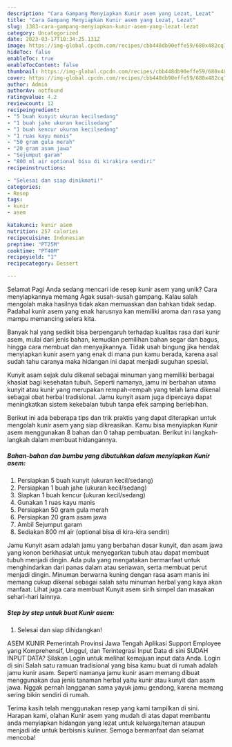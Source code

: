 ```yaml
---
description: "Cara Gampang Menyiapkan Kunir asem yang Lezat, Lezat"
title: "Cara Gampang Menyiapkan Kunir asem yang Lezat, Lezat"
slug: 1383-cara-gampang-menyiapkan-kunir-asem-yang-lezat-lezat
category: Uncategorized
date: 2023-03-17T10:34:25.131Z
image: https://img-global.cpcdn.com/recipes/cbb448db90effe59/680x482cq70/kunir-asem-foto-resep-utama.jpg
hideToc: false
enableToc: true
enableTocContent: false
thumbnail: https://img-global.cpcdn.com/recipes/cbb448db90effe59/680x482cq70/kunir-asem-foto-resep-utama.jpg
cover: https://img-global.cpcdn.com/recipes/cbb448db90effe59/680x482cq70/kunir-asem-foto-resep-utama.jpg
author: Admin
authorAv: notfound
ratingvalue: 4.2
reviewcount: 12
recipeingredient:
- "5 buah kunyit ukuran kecilsedang"
- "1 buah jahe ukuran kecilsedang"
- "1 buah kencur ukuran kecilsedang"
- "1 ruas kayu manis"
- "50 gram gula merah"
- "20 gram asam jawa"
- "Sejumput garam"
- "800 ml air optional bisa di kirakira sendiri"
recipeinstructions:

- "Selesai dan siap dinikmati!"
categories:
- Resep
tags:
- kunir
- asem

katakunci: kunir asem 
nutrition: 257 calories
recipecuisine: Indonesian
preptime: "PT25M"
cooktime: "PT40M"
recipeyield: "1"
recipecategory: Dessert

---
```



Selamat Pagi Anda sedang mencari ide resep kunir asem yang unik? Cara menyiapkannya memang Agak susah-susah gampang. Kalau salah mengolah maka hasilnya tidak akan memuaskan dan bahkan tidak sedap. Padahal kunir asem yang enak harusnya kan memiliki aroma dan rasa yang mampu memancing selera kita.


Banyak hal yang sedikit bisa berpengaruh terhadap kualitas rasa dari kunir asem, mulai dari jenis bahan, kemudian pemilihan bahan segar dan bagus, hingga cara membuat dan menyajikannya. Tidak usah bingung jika hendak menyiapkan kunir asem yang enak di mana pun kamu berada, karena asal sudah tahu caranya maka hidangan ini dapat menjadi suguhan spesial.

Kunyit asam sejak dulu dikenal sebagai minuman yang memiliki berbagai khasiat bagi kesehatan tubuh. Seperti namanya, jamu ini berbahan utama kunyit atau kunir yang merupakan rempah-rempah yang telah lama dikenal sebagai obat herbal tradisional. Jamu kunyit asam juga dipercaya dapat meningkatkan sistem kekebalan tubuh tanpa efek samping berlebihan.


Berikut ini ada beberapa tips dan trik praktis yang dapat diterapkan untuk mengolah kunir asem yang siap dikreasikan. Kamu bisa menyiapkan Kunir asem menggunakan 8 bahan dan 0 tahap pembuatan. Berikut ini langkah-langkah dalam membuat hidangannya.

<!--inarticleads1-->

##### Bahan-bahan dan bumbu yang dibutuhkan dalam menyiapkan Kunir asem:

1. Persiapkan 5 buah kunyit (ukuran kecil/sedang)
1. Persiapkan 1 buah jahe (ukuran kecil/sedang)
1. Siapkan 1 buah kencur (ukuran kecil/sedang)
1. Gunakan 1 ruas kayu manis
1. Persiapkan 50 gram gula merah
1. Persiapkan 20 gram asam jawa
1. Ambil Sejumput garam
1. Sediakan 800 ml air (optional bisa di kira-kira sendiri)


Jamu Kunyit asam adalah jamu yang berbahan dasar kunyit, dan asam jawa yang konon berkhasiat untuk menyegarkan tubuh atau dapat membuat tubuh menjadi dingin. Ada pula yang mengatakan bermanfaat untuk menghindarkan dari panas dalam atau seriawan, serta membuat perut menjadi dingin. Minuman berwarna kuning dengan rasa asam manis ini memang cukup dikenal sebagai salah satu minuman herbal yang kaya akan manfaat. Lihat juga cara membuat Kunyit asem sirih simpel dan masakan sehari-hari lainnya. 

<!--inarticleads2-->

##### Step by step untuk buat Kunir asem:


1. Selesai dan siap dihidangkan!

ASEM KUNIR Pemerintah Provinsi Jawa Tengah Aplikasi Support Employee yang Komprehensif, Unggul, dan Terintegrasi Input Data di sini SUDAH INPUT DATA? Silakan Login untuk melihat kemajuan input data Anda. Login di sini Salah satu ramuan tradisional yang bisa kamu buat di rumah adalah jamu kunir asam. Seperti namanya jamu kunir asam memang dibuat menggunakan dua jenis tanaman herbal yaitu kunir atau kunyit dan asam jawa. Nggak pernah langganan sama yayuk jamu gendong, karena memang sering bikin sendiri di rumah. 

Terima kasih telah menggunakan resep yang kami tampilkan di sini. Harapan kami, olahan Kunir asem yang mudah di atas dapat membantu anda menyiapkan hidangan yang lezat untuk keluarga/teman ataupun menjadi ide untuk berbisnis kuliner. Semoga bermanfaat dan selamat mencoba!
